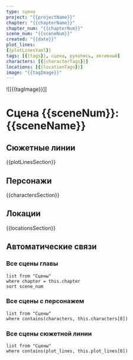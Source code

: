 ```yaml
---
type: сцена
project: "{{projectName}}"
chapter: "{{chapterName}}"
chapter_num: "{{chapterNum}}"
scene_num: "{{sceneNum}}"
created: "{{date}}"
plot_lines:
{{plotLinesYaml}}
tags: [{{tags}}, сцена, рукопись, активный]
characters: [{{characterTags}}]
locations: [{{locationTags}}]
image: "{{tagImage}}"
---
```


![[{{tagImage}}]]

# Сцена {{sceneNum}}: {{sceneName}}

## Сюжетные линии
{{plotLinesSection}}

## Персонажи
{{charactersSection}}

## Локации
{{locationsSection}}

## Автоматические связи

### Все сцены главы
```dataview
list from "Сцены"
where chapter = this.chapter
sort scene_num
```

### Все сцены с персонажем
```dataview
list from "Сцены"
where contains(characters, this.characters[0])
```

### Все сцены сюжетной линии
```dataview
list from "Сцены"
where contains(plot_lines, this.plot_lines[0])
```
